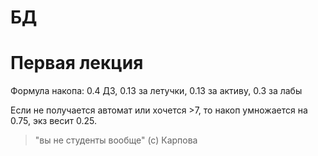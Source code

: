 # БД
# Первая лекция

Формула накопа: 0.4 ДЗ, 0.13 за летучки, 0.13 за активу, 0.3 за лабы

Если не получается автомат или хочется >7, то накоп умножается на 0.75, экз весит 0.25.

> "вы не студенты вообще" (с) Карпова
